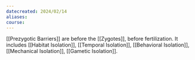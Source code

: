 ```yaml
---
datecreated: 2024/02/14
aliases: 
course:
---
```

[[Prezygotic Barriers]] are before the [[Zygotes]], before fertilization. It includes [[Habitat Isolation]], [[Temporal Isolation]], [[Behavioral Isolation]], [[Mechanical Isolation]], [[Gametic Isolation]].

